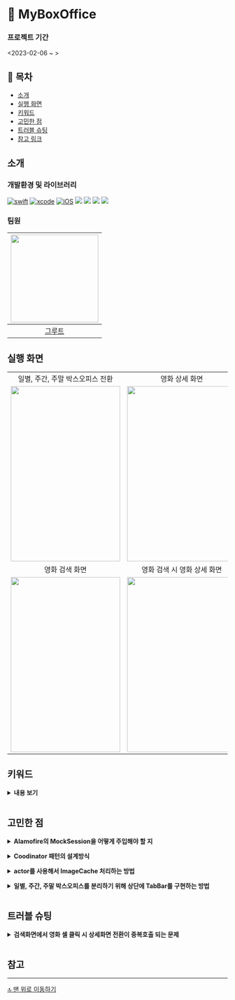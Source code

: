 # 📒 MyBoxOffice

### 프로젝트 기간
<2023-02-06 ~ >

## 📖 목차
- [소개](#-소개)
- [실행 화면](#-실행-화면)
- [키워드](#키워드)
- [고민한 점](#-고민한-점)
- [트러블 슈팅](#-트러블-슈팅)
- [참고 링크](#-참고-링크)

## 소개
### 개발환경 및 라이브러리
[![swift](https://img.shields.io/badge/swift-5.0-orange)]()
[![xcode](https://img.shields.io/badge/Xcode-14.2-blue)]()
[![iOS](https://img.shields.io/badge/iOS-16.0-green)]()
<img src="https://img.shields.io/badge/SPM-orange?style=flat&logo=Swift&logoColor=ffffff"/>
<img src="https://img.shields.io/badge/RxSwift-red?style=flat"/>
<img src="https://img.shields.io/badge/SnapKit-blue?style=flat"/>
<img src="https://img.shields.io/badge/Alamofire-gray?style=flat"/>
### 팀원
|<img src = "https://i.imgur.com/0YI1hEB.jpg" width="200" height="200">|
|:--:|
|[그루트](https://github.com/Groot-94)|

## 실행 화면
||||
|:--:|:--:|:--:|
|일별, 주간, 주말 박스오피스 전환|영화 상세 화면|날짜 선택 화면|
|<img src = "https://i.imgur.com/W8CqXlr.gif" width="250" height="400">|<img src = "https://i.imgur.com/IrOWj7o.gif" width="250" height="400">|<img src = "https://i.imgur.com/MfvKuGd.gif" width="250" height="400">|
|영화 검색 화면|영화 검색 시 영화 상세 화면|
|<img src = "https://i.imgur.com/7iF6hrG.gif" width="250" height="400">|<img src = "https://i.imgur.com/tsx3kNJ.gif" width="250" height="400">|

## 키워드
<details>
    
**<summary>내용 보기**
    
</summary>
    
- MVVM
- RxSwift를 이용한 ViewModel과 View의 바인딩
- Alamofire Mocking Test
- Testable ViewModel
- ImageCaching with Concurrency
- Custom TabBar
- Coodinator Pattern
    
</details> 

## 고민한 점
<details>
    
**<summary>Alamofire의 MockSession을 어떻게 주입해야 할 지**
    
</summary>
    
- 관련 포스트로 대체 -> [Alamofire의 Mock Test해보기](https://velog.io/@iamgroot1231/Alamofire%EC%9D%98-Mock-Test%ED%95%B4%EB%B3%B4%EA%B8%B0)
    
</details> 

<details>
    
**<summary>Coodinator 패턴의 설계방식**
    
</summary>
    
- Coodinator 패턴을 사용 시 반복되는 화면이나 여러가지 세부적인 내용에 대한 화면이동이 유연하다는 점을 학습했고, 적용해보기 위해 사용했습니다. [the-coordinator](https://khanlou.com/2015/01/the-coordinator/)
- 뷰의 흐름을 구현하면서 어떤 Coodinator가 어떤 Parent와 Child를 가져야 할 지에 대한 고민을 들었습니다. 
    
    1. List Coodinator를 중심으로 화면이동이 필요한 Info Coodinator, Calender Coodinator, Search Coodinator를 Child로 구현했습니다.
    2. Search Coodinator도 영화의 정보를 보여줘야 하기 때문에 Info Coodinator를 Child로 구현했습니다.
    3. 구현한 Coodinator 패턴이 적절한지에 대한 의문이 생겼고, 어떤 부분에서 장점이 되는지 아직 잘 모르겠습니다.
    4. 구조
    <img src = "https://i.imgur.com/SkBLmP8.png" width="700" height="250">
    
</details> 

<details>

**<summary>actor를 사용해서 ImageCache 처리하는 방법**

</summary>
    
- 관련 포스트로 대체 -> [actor를 사용해서 ImageCaching 해보기](https://velog.io/@iamgroot1231/actor%EB%A5%BC-%EC%82%AC%EC%9A%A9%ED%95%B4%EC%84%9C-ImageCaching-%ED%95%B4%EB%B3%B4%EA%B8%B0)
    
</details>

<details>

**<summary>일별, 주간, 주말 박스오피스를 분리하기 위해 상단에 TabBar를 구현하는 방법**

</summary>
    
- UIKit에 존재하는 기본 TabBar는 하단에만 구현이 가능하지만, 당근마켓과 같은 앱에서 상단에 TabBar가 존재함을 보고 커스텀해서 만들어보고 싶었습니다.
  
    - [블로그](https://baked-corn.tistory.com/111)를 참고해서 컬렉션뷰 하단에 indicatorView를 구현해서 각각의 클릭 이벤트를 입력받을 시 indicatorView 위치를 적절하게 변경하는 방법으로 구현했습니다.
    - 위 블로그에선 컬렉션뷰 내부에 컬렉션 뷰를 넣는 부분이 있었는데 `일별, 주간, 주말을 각각의 셀로 나누는 방법이 아니라 하나의 뷰가 새로고침 되는 형태로 바꾸기 위한 방법을 고민`했습니다.
    - 셀 클릭 시 View의 Frame을 3분의 1로 나눈 부분으로 indicatorView를 옮겨주는 형태로 구현했습니다.
    ```swift
    extension BoxOfficeListViewController: CustomTapBarViewDelegate {
        func didTapCell(indexPath: IndexPath) {
            startLodingView(hideView: listView)

            if indexPath.row == 0 {
                viewModel.input.changeWeekGroup(standard: .daliy)
                tapBarView.indicatorViewLeadingConstraint.constant = 0
            } else if indexPath.row == 1 {
                viewModel.input.changeWeekGroup(standard: .week)
                tapBarView.indicatorViewLeadingConstraint.constant = tapBarView.frame.maxX * 1/3
            } else if indexPath.row == 2 {
                viewModel.input.changeWeekGroup(standard: .weekend)
                tapBarView.indicatorViewLeadingConstraint.constant = tapBarView.frame.maxX * 2/3
            }
        }
    }
    ```
    
</details>

## 트러블 슈팅
<details>

**<summary>검색화면에서 영화 셀 클릭 시 상세화면 전환이 중복호출 되는 문제**
    
</summary>
    
- 영화검색 화면에서 검색 한 영화의 셀을 여러번 클릭 시 상세화면으로 넘어가는 부분을 비동기 방식으로 설계했습니다.
- 동일한 셀을 여러번 클릭 시 뷰 이동 함수의 중복적인 호출로 인해 스택 형식으로 상세화면이 쌓이는 문제가 있었습니다.
   
    - 문제화면
    <img src = "https://i.imgur.com/CZX7TGs.gif" width="250" height="400">


- 해결을 위한 시도
    1. distinctUntilChanged() 메서드를 사용해서 중복을 제거하면 중복호출이 사라졌습니다. 하지만, 정상적으로 화면이동 후 다시 화면이동이 불가능 했습니다. 
    ```swift
    listView.rx.modelSelected(NaverMovieModel.self)
                .distinctUntilChanged()
                .subscribe(onNext: { [weak self] model in
                    self?.viewModel.input.didTapCell(model: model)
                })
                .disposed(by: disposeBag)
    ```
    
    2.  isSelectedCell 이라는 전역변수를 추가해서 확인하는 방법으로 해결했습니다. `이 부분은 추후에 조금 더 RxSwift를 활용한 방식으로 수정을 해보려고 합니다.`
    ```swift
    listView.rx.modelSelected(NaverMovieModel.self)
            .subscribe(onNext: { [weak self] model in
                guard let self = self,
                self.isSelectedCell == false else { return }
                
                self.viewModel.input.didTapCell(model: model)
                self.isSelectedCell = true
            }).disposed(by: disposeBag)
    ```
</details> 

## 참고
---

[🔝 맨 위로 이동하기](#-mongsil)
